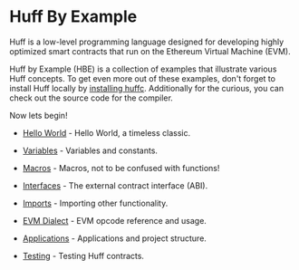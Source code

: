 # Huff By Example

Huff is a low-level programming language designed for developing highly optimized smart contracts
that run on the Ethereum Virtual Machine (EVM).

Huff by Example (HBE) is a collection of examples that illustrate various Huff concepts. To get even more out of these examples, don't forget to install Huff locally by [installing huffc](https://github.com/huff-language/huffc#prerequisities). Additionally for the curious, you can check out the source code for the compiler.

Now lets begin!

- [Hello World]() - Hello World, a timeless classic.

- [Variables]() - Variables and constants.

- [Macros](./macros.md) - Macros, not to be confused with functions!

- [Interfaces](./interfaces.md) - The external contract interface (ABI).

- [Imports]() - Importing other functionality.

- [EVM Dialect]() - EVM opcode reference and usage.

- [Applications](./applications.md) - Applications and project structure.

- [Testing](./testing.md) - Testing Huff contracts.
